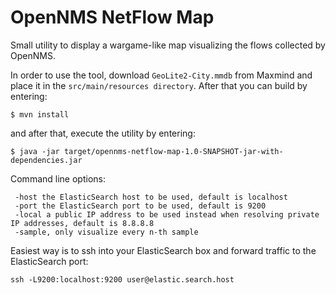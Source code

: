 # OpenNMS NetFlow Map

Small utility to display a wargame-like map visualizing the flows collected by OpenNMS.

In order to use the tool, download `GeoLite2-City.mmdb` from Maxmind and place it in the `src/main/resources directory`. After that you can build by entering:

    $ mvn install

and after that, execute the utility by entering:

    $ java -jar target/opennms-netflow-map-1.0-SNAPSHOT-jar-with-dependencies.jar 

Command line options:

     -host the ElasticSearch host to be used, default is localhost
     -port the ElasticSearch port to be used, default is 9200
     -local a public IP address to be used instead when resolving private IP addresses, default is 8.8.8.8
     -sample, only visualize every n-th sample

Easiest way is to ssh into your ElasticSearch box and forward traffic to the ElasticSearch port:

    ssh -L9200:localhost:9200 user@elastic.search.host